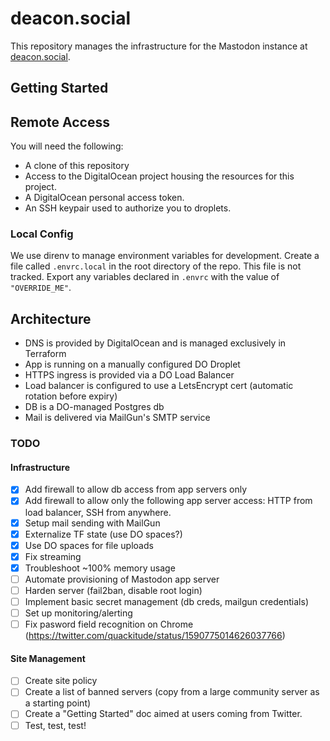 # deacon.social

This repository manages the infrastructure for the Mastodon instance
at [deacon.social](https://deacon.social).

## Getting Started

## Remote Access

You will need the following:

- A clone of this repository
- Access to the DigitalOcean project housing the resources for this project.
- A DigitalOcean personal access token.
- An SSH keypair used to authorize you to droplets.

### Local Config

We use direnv to manage environment variables for development. Create a file called `.envrc.local` in the root directory of the repo. This file is not tracked. Export any variables declared in `.envrc` with the value of `"OVERRIDE_ME"`.

## Architecture

<!-- TODO: Add a diagram -->
- DNS is provided by DigitalOcean and is managed exclusively in Terraform
- App is running on a manually configured DO Droplet
- HTTPS ingress is provided via a DO Load Balancer
- Load balancer is configured to use a LetsEncrypt cert (automatic rotation before expiry)
- DB is a DO-managed Postgres db
- Mail is delivered via MailGun's SMTP service

### TODO

#### Infrastructure

- [x] Add firewall to allow db access from app servers only
- [x] Add firewall to allow only the following app server access: HTTP from load balancer, SSH from anywhere.
- [x] Setup mail sending with MailGun
- [x] Externalize TF state (use DO spaces?)
- [x] Use DO spaces for file uploads
- [x] Fix streaming
- [x] Troubleshoot ~100% memory usage
- [ ] Automate provisioning of Mastodon app server
- [ ] Harden server (fail2ban, disable root login)
- [ ] Implement basic secret management (db creds, mailgun credentials)
- [ ] Set up monitoring/alerting
- [ ] Fix pasword field recognition on Chrome (https://twitter.com/quackitude/status/1590775014626037766)

#### Site Management

- [ ] Create site policy
- [ ] Create a list of banned servers (copy from a large community server as a starting point)
- [ ] Create a "Getting Started" doc aimed at users coming from Twitter.
- [ ] Test, test, test!
